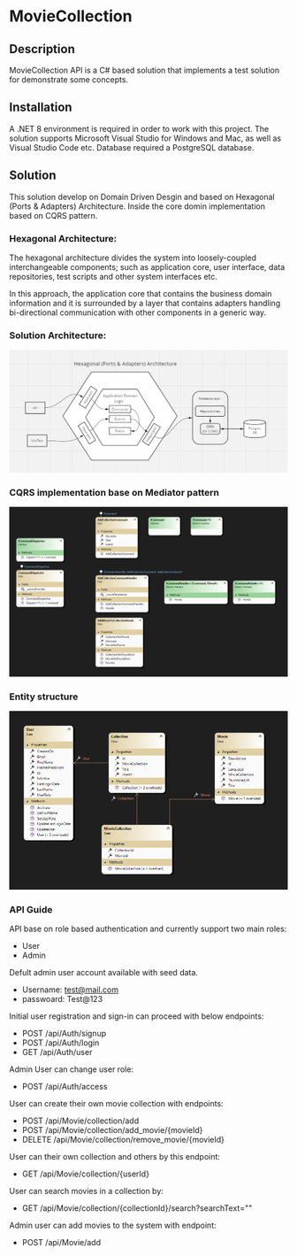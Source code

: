 # MovieCollection

## Description
MovieCollection API is a C# based solution that implements a test solution for demonstrate some concepts.

## Installation
A .NET 8 environment is required in order to work with this project. The solution supports Microsoft Visual Studio for Windows and Mac, as well as Visual Studio Code etc.
Database required a PostgreSQL database.

## Solution
This solution develop on Domain Driven Desgin and based on Hexagonal (Ports & Adapters) Architecture. Inside the core domin implementation based on CQRS pattern.

### Hexagonal Architecture:
The hexagonal architecture divides the system into loosely-coupled interchangeable components; such as application core, user interface, data repositories, test scripts and other system interfaces etc.

In this approach, the application core that contains the business domain information and it is surrounded by a layer that contains adapters handling bi-directional communication with other components in a generic way.

### Solution Architecture:
![Solution Architecture](https://github.com/thushanmanujith/MovieCollection/blob/main/blob/Architecture.jpg?raw=true)

### CQRS implementation base on Mediator pattern
![CQRS implementation](https://github.com/thushanmanujith/MovieCollection/blob/main/blob/CQRS_Implementation.png?raw=true)

### Entity structure
![CQRS implementation](https://github.com/thushanmanujith/MovieCollection/blob/main/blob/EntityStructure.png?raw=true)

### API Guide
API base on role based authentication and currently support two main roles:
* User
* Admin
  
Defult admin user account available with seed data.
- Username: test@mail.com
- passwoard: Test@123

Initial user registration and sign-in can proceed with below endpoints:
- POST /api/Auth/signup
- POST /api/Auth/login
- GET /api/Auth/user

Admin User can change user role:
- POST /api/Auth/access

User can create their own movie collection with endpoints:
- POST /api/Movie/collection/add
- POST /api/Movie/collection/add_movie/{movieId}
- DELETE /api/Movie/collection/remove_movie/{movieId}

User can their own collection and others by this endpoint:
- GET /api/Movie/collection/{userId}

User can search movies in a collection by:
- GET /api/Movie/collection/{collectionId}/search?searchText=""
  
Admin user can add movies to the system with endpoint:
- POST /api/Movie/add

